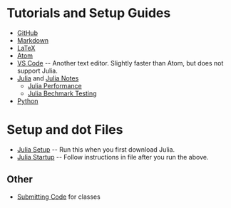 # Tutorials and Setup Guides

- [GitHub](github.md) 
- [Markdown](markdown.md) 
- [LaTeX](latex.md) 
- [Atom](atom.md) 
- [VS Code](vscode.md) -- Another text editor. Slightly faster than Atom, but does not support Julia. 
- [Julia](julia.md) and [Julia Notes](/julia/README.md)
    -  [Julia Performance](julia/performance_bechmarking.md)
    -  [Julia Bechmark Testing](julia/benchmark_regressions.md)
- [Python](python.md)

# Setup and dot Files
 - [Julia Setup](etc/setup.jl) -- Run this when you first download Julia. 
 - [Julia Startup](etc/startup.jl) -- Follow instructions in file after you run the above. 

## Other
- [Submitting Code](submitting_code.md) for classes

